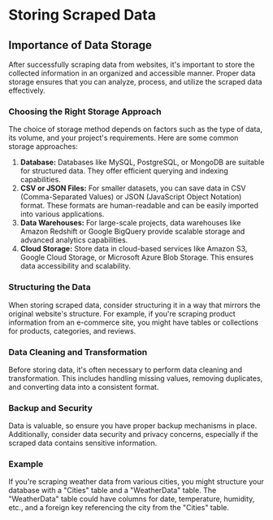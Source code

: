 # Storing Scraped Data

## Importance of Data Storage

After successfully scraping data from websites, it's important to store the collected information in an organized and accessible manner. Proper data storage ensures that you can analyze, process, and utilize the scraped data effectively.

### Choosing the Right Storage Approach

The choice of storage method depends on factors such as the type of data, its volume, and your project's requirements. Here are some common storage approaches:

1. **Database:** Databases like MySQL, PostgreSQL, or MongoDB are suitable for structured data. They offer efficient querying and indexing capabilities.
2. **CSV or JSON Files:** For smaller datasets, you can save data in CSV (Comma-Separated Values) or JSON (JavaScript Object Notation) format. These formats are human-readable and can be easily imported into various applications.
3. **Data Warehouses:** For large-scale projects, data warehouses like Amazon Redshift or Google BigQuery provide scalable storage and advanced analytics capabilities.
4. **Cloud Storage:** Store data in cloud-based services like Amazon S3, Google Cloud Storage, or Microsoft Azure Blob Storage. This ensures data accessibility and scalability.

### Structuring the Data

When storing scraped data, consider structuring it in a way that mirrors the original website's structure. For example, if you're scraping product information from an e-commerce site, you might have tables or collections for products, categories, and reviews.

### Data Cleaning and Transformation

Before storing data, it's often necessary to perform data cleaning and transformation. This includes handling missing values, removing duplicates, and converting data into a consistent format.

### Backup and Security

Data is valuable, so ensure you have proper backup mechanisms in place. Additionally, consider data security and privacy concerns, especially if the scraped data contains sensitive information.

### Example

If you're scraping weather data from various cities, you might structure your database with a "Cities" table and a "WeatherData" table. The "WeatherData" table could have columns for date, temperature, humidity, etc., and a foreign key referencing the city from the "Cities" table.

